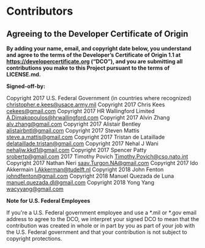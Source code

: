 # Contributors
## Agreeing to the Developer Certificate of Origin

**By adding your name, email, and copyright date below, you understand and agree to the terms of the Developer’s Certificate of Origin 1.1 at https://developercertificate.org (“DCO”), and you are submitting all contributions you make to this Project pursuant to the terms of LICENSE.md.**

**Signed-off-by:**

Copyright 2017 U.S. Federal Government (in countries where recognized) christopher.e.kees@usace.army.mil
Copyright 2017 Chris Kees cekees@gmail.com
Copyright 2017 HR Wallingford Limited A.Dimakopoulos@hrwallingford.com
Copyright 2017 Alvin Zhang alv.zhang@gmail.com
Copyright 2017 Alistair Bentley alistairbntl@gmail.com
Copyright 2017 Steven Mattis steve.a.mattis@gmail.com
Copyright 2017 Tristan de Lataillade delataillade.tristan@gmail.com
Copyright 2017 Nehal J Wani nehaljw.kkd1@gmail.com
Copyright 2017 Spencer Patty srobertp@gmail.com
2017 Timothy Povich Timothy.Povich@cso.nato.int
Copyright 2017 Nathan Neri saav.Turgon.NA@gmail.com
Copyright 2017 Ido Akkermain I.Akkerman@tudelft.nl
Copyright 2018 John Fenton johndfenton@gmail.com
Copyright 2018 Manuel Quezada de Luna manuel.quezada.dl@gmail.com
Copyright 2018 Yong Yang wacyyang@gmail.com

**Note for U.S. Federal Employees**

If you're a U.S. Federal government employee and use a *.mil or *.gov email address to agree to the DCO, we interpret your signed DCO to mean that the contribution was created in whole or in part by you as part of your job with the U.S. Federal government and that your contribution is not subject to copyright protections.
